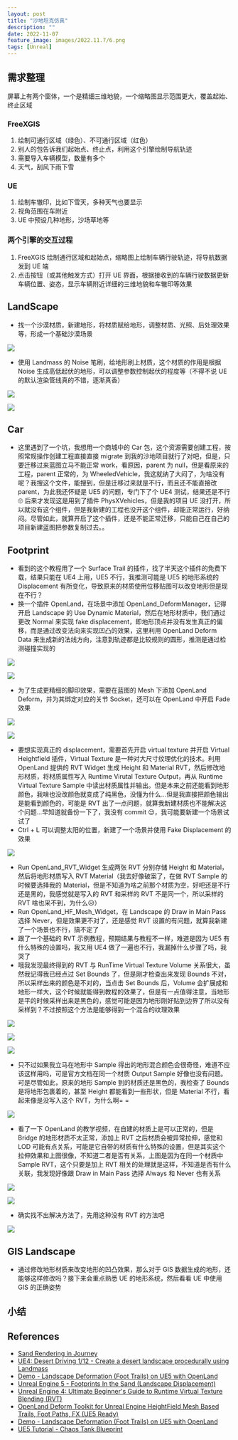 ```yaml
---
layout: post
title: "沙地坦克仿真"
description: ""
date: 2022-11-07
feature_image: images/2022.11.7/6.png
tags: [Unreal]
---
```


<!--more-->

## 需求整理

屏幕上有两个窗体，一个是精细三维地貌，一个缩略图显示范围更大，覆盖起始、终止区域

### FreeXGIS

1. 绘制可通行区域（绿色）、不可通行区域（红色）
2. 别人的包告诉我们起始点、终止点，利用这个引擎绘制导航轨迹
3. 需要导入车辆模型，数量有多个
4. 天气，刮风下雨下雪
   
### UE

1. 绘制车辙印，比如下雪天，多种天气也要显示
2. 视角范围在车附近
3. UE 中预设几种地形，沙场草地等
   
### 两个引擎的交互过程

1. FreeXGIS 绘制通行区域和起始点，缩略图上绘制车辆行驶轨迹，将导航数据发到 UE 端
2. 点击按钮（或其他触发方式）打开 UE 界面，根据接收到的车辆行驶数据更新车辆位置、姿态，显示车辆附近详细的三维地貌和车辙印等效果

## LandScape

- 找一个沙漠材质，新建地形，将材质赋给地形，调整材质、光照、后处理效果等，形成一个基础沙漠场景

![](../images/2022.11.7/0.png)

- 使用 Landmass 的 Noise 笔刷，给地形刷上材质，这个材质的作用是根据 Noise 生成高低起伏的地形，可以调整参数控制起伏的程度等（不得不说 UE 的默认渲染管线真的不错，逐渐真香）

![](../images/2022.11.7/1.png)

![](../images/2022.11.7/2.png)

## Car

- 这里遇到了一个坑，我想用一个商城中的 Car 包，这个资源需要创建工程，按照常规操作创建工程直接直接 migrate 到我的沙地项目就行了对吧，但是，只要迁移过来蓝图立马不能正常 work，看原因，parent 为 null，但是看原来的工程，parent 正常的，为 WheeledVehicle，我这就纳了大闷了，为啥没有呢？我搜这个文件，能搜到，但是迁移过来就是不行，而且还不能直接改 parent，为此我还怀疑是 UE5 的问题，专门下了个 UE4 测试，结果还是不行🙄 后来才发现这是用到了插件 PhysXVehicles，但是我的项目 UE 没打开，所以就没有这个组件，但是我新建的工程也没开这个组件，却能正常运行，好纳闷。尽管如此，就算开启了这个插件，还是不能正常迁移，只能自己在自己的项目新建蓝图把参数复制过去。。

## Footprint

- 看到的这个教程用了一个 Surface Trail 的插件，找了半天这个插件的免费下载，结果只能在 UE4 上用，UE5 不行，我推测可能是 UE5 的地形系统的 Displacement 有所变化，导致原来的材质使用位移贴图可以改变地形但是现在不行？
- 换一个插件 OpenLand，在场景中添加 OpenLand_DeformManager，记得开启 Landscape 的 Use Dynamic Material，然后在地形材质中，我们通过更改 Normal 来实现 fake displacement，即地形顶点并没有发生真正的偏移，而是通过改变法向来实现凹凸的效果，这里利用 OpenLand Deform Data 来生成新的法线方向，注意到轨迹都是比较规则的圆形，推测是通过检测碰撞实现的

![](../images/2022.11.7/4.png)

![](../images/2022.11.7/3.png)

- 为了生成更精细的脚印效果，需要在蓝图的 Mesh 下添加 OpenLand Deform，并为其绑定对应的关节 Socket，还可以在 OpenLand 中开启 Fade 效果

![](../images/2022.11.7/5.png)

![](../images/2022.11.7/6.png)

- 要想实现真正的 displacement，需要首先开启 virtual texture 并开启 Virtual Heightfield 插件，Virtual Texture 是一种对大尺寸纹理优化的技术。利用 OpenLand 提供的 RVT Widget 生成 Height 和 Material RVT，然后修改地形材质，将材质属性写入 Runtime Virutal Texture Output，再从 Runtime Virtual Texture Sample 中读出材质属性并输出。但是本来之前还能看到地形颜色，我啥也没改颜色就变成了纯黑色，没懂为什么...但是我直接把颜色输出是能看到颜色的，可能是 RVT 出了一点问题，就算我新建材质也不能解决这个问题...早知道就备份一下了，我没有 commit 😒，我可能要新建一个场景试试了
- Ctrl + L 可以调整太阳的位置，新建了一个场景并使用 Fake Displacement 的效果

![](../images/2022.11.7/7.png)

- Run OpenLand_RVT_Widget 生成两张 RVT 分别存储 Height 和 Material，然后将地形材质写入 RVT Material（我去好像破案了，在做 RVT Sample 的时候要选择我的 Material，但是不知道为啥之前那个材质为空，好吧还是不行还是黑的，我感觉就是写入的 RVT 和采样的 RVT 不是同一个，所以采样的 RVT 啥也采不到，为什么😥）
- Run OpenLand_HF_Mesh_Widget，在 Landscape 的 Draw in Main Pass 选择 Never，但是效果更不对了，还是感觉 RVT 设置的有问题，就算我新建了一个场景也不行，搞不定了
- 跟了一个基础的 RVT 示例教程，预期结果与教程不一样，难道是因为 UE5 有什么特殊的设置吗，我又用 UE4 做了一遍也不行，我漏掉什么步骤了吗，我哭了
- 哦我发现最终得到的 RVT 与 RunTime Virtual Texture Volume 关系很大，虽然我记得我已经点过 Set Bounds 了，但是刚才检查出来发现 Bounds 不对，所以采样出来的颜色是不对的，当点击 Set Bounds 后，Volume 会扩展成和地形一样大，这个时候就能得到教程的效果了，但是有一点值得注意，当地形是平的时候采样出来是黑色的，感觉可能是因为地形刚好贴到边界了所以没有采样到？不过按照这个方法是能够得到一个混合的纹理效果

![](../images/2022.11.7/8.png)

![](../images/2022.11.7/9.png)

![](../images/2022.11.7/10.png)

- 只不过如果我立马在地形中 Sample 得出的地形混合颜色会很奇怪，难道不应该这样用吗，可是官方文档在同一个材质 Output Sample 好像也没有问题。可是尽管如此，原来的地形 Sample 到的材质还是黑色的，我检查了 Bounds 是将地形包裹着的，甚至 Height 都能看到一些形状，但是 Material 不行，看起来像是没写入这个 RVT，为什么啊= =

![](../images/2022.11.7/11.png)

- 看了一下 OpenLand 的教学视频，在自建的材质上是可以正常的，但是 Bridge 的地形材质不太正常，添加上 RVT 之后材质会被异常拉伸，感觉和 LOD 可能有点关系，可能是它自带的材质有什么特殊的设置，但是其实这个拉伸效果和上图很像，不知道二者是否有关系，上图是因为在同一个材质中 Sample RVT，这个只要是加上 RVT 相关的处理就是这样，不知道是否有什么关联，我发现好像跟 Draw in Main Pass 选择 Always 和 Never 也有关系

![](../images/2022.11.7/12.png)

![](../images/2022.11.7/14.png)

- 确实找不出解决方法了，先用这种没有 RVT 的方法吧

![](../images/2022.11.7/13.png)

## GIS Landscape

- 通过修改地形材质来改变地形的凹凸效果，那么对于 GIS 数据生成的地形，还能够这样修改吗？接下来会重点熟悉 UE 的地形系统，然后看看 UE 中使用 GIS 的正确姿势

## 小结

## References

- [Sand Rendering in Journey](https://www.youtube.com/watch?v=wt2yYnBRD3U)
- [UE4: Desert Driving 1/12 - Create a desert landscape procedurally using Landmass](https://www.youtube.com/watch?v=wPhWL1xyN2o)
- [Demo - Landscape Deformation (Foot Trails) on UE5 with OpenLand](https://www.youtube.com/watch?v=d3ecsGPXdl0)
- [Unreal Engine 5 - Footprints In the Sand (Landscape Displacement)](https://www.youtube.com/watch?v=GhtZK8J2LcM&t=941s)
- [Unreal Engine 4: Ultimate Beginner's Guide to Runtime Virtual Texture Blending (RVT)](https://www.youtube.com/watch?v=_u-HdkJ3woE)
- [OpenLand Deform Toolkit for Unreal Engine HeightField Mesh Based Trails, Foot Paths, FX (UE5 Ready)](https://www.youtube.com/watch?v=FW4twCpIL6w)
- [Demo - Landscape Deformation (Foot Trails) on UE5 with OpenLand](https://www.youtube.com/watch?v=d3ecsGPXdl0)
- [UE5 Tutorial - Chaos Tank Blueprint](https://www.youtube.com/watch?v=i8RR5kNouwI)